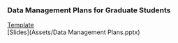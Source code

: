 ### Data Management Plans for Graduate Students

[Template](Assets/DMP_for_grad_students_IMG2025.docx)  
[Slides](Assets/Data Management Plans.pptx)


